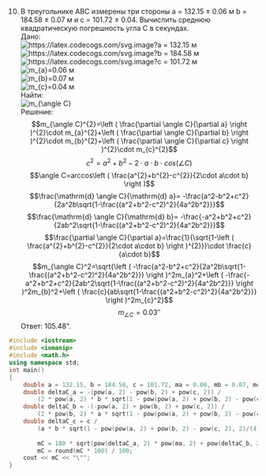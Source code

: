 10. В треугольнике  АВС  измерены три стороны a = 132.15 ± 0.06 м b = 184.58 ± 0.07 м и с = 101.72 ± 0.04.  Вычислить среднюю квадратическую погрешность угла С в секундах.  
Дано:
</br> <img src="https://latex.codecogs.com/svg.image?a&space;=&space;132.15" title="https://latex.codecogs.com/svg.image?a = 132.15" /> м
</br> <img src="https://latex.codecogs.com/svg.image?b&space;=&space;184.58" title="https://latex.codecogs.com/svg.image?b = 184.58" /> м
</br> <img src="https://latex.codecogs.com/svg.image?c&space;=&space;101.72" title="https://latex.codecogs.com/svg.image?c = 101.72" /> м
</br> <img src="https://latex.codecogs.com/svg.image?m_{a}=0.06" title="m_{a}=0.06" /> м
</br> <img src="https://latex.codecogs.com/svg.image?m_{b}=0.07" title="m_{b}=0.07" /> м
</br> <img src="https://latex.codecogs.com/svg.image?m_{c}=0.04" title="m_{c}=0.04" /> м  
Найти:
</br> <img src="https://latex.codecogs.com/svg.image?m_{\angle&space;C}" title="m_{\angle C}" />  
Решение:
$$m_{\angle C}^{2}=\left ( \frac{\partial \angle C}{\partial a} \right )^{2}\cdot m_{a}^{2}+\left ( \frac{\partial \angle C}{\partial b} \right )^{2}\cdot m_{b}^{2}+\left ( \frac{\partial \angle C}{\partial c} \right )^{2}\cdot m_{c}^{2}$$
$$c^{2}=a^{2}+b^{2}-2\cdot a\cdot b\cdot cos(\angle C)$$
$$\angle C=arccos\left ( \frac{a^{2}+b^{2}-c^{2}}{2\cdot a\cdot b} \right )$$
$$\frac{\mathrm{d} \angle C}{\mathrm{d} a}= -\frac{a^2-b^2+c^2}{2a^2b\sqrt{1-\frac{(a^2+b^2-c^2)^2}{4a^2b^2}}}$$
$$\frac{\mathrm{d} \angle C}{\mathrm{d} b}= -\frac{-a^2+b^2+c^2}{2ab^2\sqrt{1-\frac{(a^2+b^2-c^2)^2}{4a^2b^2}}}$$
$$\frac{\partial \angle C}{\partial a}=\frac{1}{\sqrt{1-\left ( \frac{a^{2}+b^{2}-c^{2}}{2\cdot a\cdot b} \right )^{2}}}\cdot \frac{c}{a\cdot b}$$
$$m_{\angle C}^2=\sqrt{\left ( -\frac{a^2-b^2+c^2}{2a^2b\sqrt{1-\frac{(a^2+b^2-c^2)^2}{4a^2b^2}}} \right )^2m_{a}^2+\left ( -\frac{-a^2+b^2+c^2}{2ab^2\sqrt{1-\frac{(a^2+b^2-c^2)^2}{4a^2b^2}}} \right )^2m_{b}^2+\left ( \frac{c}{ab\sqrt{1-\frac{(a^2+b^2-c^2)^2}{4a^2b^2}}} \right )^2m_{c}^2}$$
$$m_{\angle C}=0.03''$$
Ответ: 105.48".  

```C++
#include <iostream>
#include <iomanip>
#include <math.h>
using namespace std;
int main()
{
    double a = 132.15, b = 184.58, c = 101.72, ma = 0.06, mb = 0.07, mc = 0.04, mC;
    double deltaC_a = -(pow(a, 2) - pow(b, 2) + pow(c, 2)) / 
        (2 * pow(a, 2) * b * sqrt(1 - pow(pow(a, 2) + pow(b, 2) - pow(c, 2), 2)/(4 * pow(a, 2) * pow(b, 2))));
    double deltaC_b = -(-pow(a, 2) + pow(b, 2) + pow(c, 2)) / 
        (2 * pow(b, 2) * a * sqrt(1 - pow(pow(a, 2) + pow(b, 2) - pow(c, 2), 2)/(4 * pow(a, 2) * pow(b, 2))));
    double deltaC_c = c / 
        (a * b * sqrt(1 - pow(pow(a, 2) + pow(b, 2) - pow(c, 2), 2)/(4 * pow(a, 2) * pow(b, 2))));
        
        mC = 180 * sqrt(pow(deltaC_a, 2) * pow(ma, 2) + pow(deltaC_b, 2) * pow(mb, 2) + pow(deltaC_c, 2) * pow(mc, 2)) / M_PI * 3600;
        mC = round(mC * 100) / 100;
    cout << mC << "\"";
}
```
